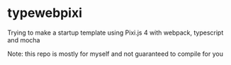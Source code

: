 # typewebpixi

Trying to make a startup template using Pixi.js 4 with webpack, typescript and mocha



Note: this repo is mostly for myself and not guaranteed to compile for you

